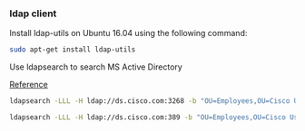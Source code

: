 ### ldap client

Install ldap-utils on Ubuntu 16.04 using the following command:

```bash
sudo apt-get install ldap-utils
```

Use ldapsearch to search MS Active Directory

[Reference](https://stackoverflow.com/questions/22224465/querying-windows-active-directory-server-using-ldapsearch-from-command-line)

```bash
ldapsearch -LLL -H ldap://ds.cisco.com:3268 -b "OU=Employees,OU=Cisco Users, DC=cisco, DC=com" -D 'dft-ds.gen@cisco.com' -W '(sAMAccountName=anasharm)'

ldapsearch -LLL -H ldap://ds.cisco.com:389 -b "OU=Employees,OU=Cisco Users, DC=cisco, DC=com" -D 'dft-ds.gen@cisco.com' -w '<enter password' '(sAMAccountName=anasharm)'
```
